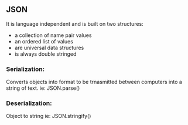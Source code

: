 ## JSON

It is language independent and is built on two structures:

* a collection of name pair values
* an ordered list of values
* are universal data structures 
* is always double stringed 

### Serialization:
Converts objects into format to be trnasmitted between computers into a string of text. 
ie: JSON.parse()

### Deserialization:

Object to string
ie: JSON.stringify()
